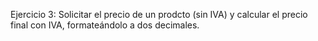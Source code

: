 
Ejercicio 3: Solicitar el precio de un prodcto (sin IVA) y calcular el precio final con IVA, formateándolo a dos decimales.
 
 
